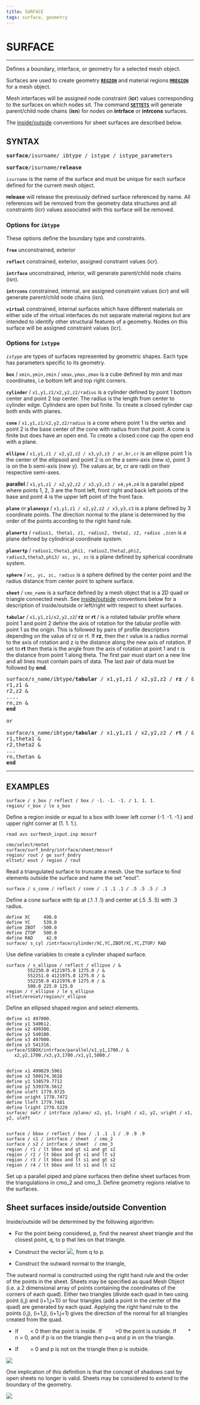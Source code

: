 ```yaml
---
title: SURFACE
tags: surface, geometry
---
```


# SURFACE 

-----------------------


Defines a boundary, interface, or geometry for a selected mesh object. 

Surfaces are used to create geometry [**`REGION`**](REGION.md)  and material regions [**`MREGION`**](MREGION.md) for a mesh object.

Mesh interfaces will be assigned node constraint (**icr**) values corresponding to the surfaces on which nodes sit. 
The command [**`SETTETS`**](SETTETS.md) will generate parent/child node chains (**isn**) for nodes on **intrface** or **intrcons** surfaces.


The [inside/outside](#insideoutside) conventions for sheet surfaces are described below.


## SYNTAX 


<pre>
<b>surface</b>/isurname/ ibtype / istype / istype_parameters 

<b>surface</b>/isurname/<b>release</b>
</pre>


`isurname`  is the name of the surface and must be unique for each surface defined for the current mesh object.


**release** will release the previously defined surface referenced by name.  All references will be removed from the geometry data structures and all constraints (icr) values associated with this surface will be removed.



### Options for `ibtype`

These options define the boundary type and constraints. 



**`free`** unconstrained, exterior

**`reflect`** constrained, exterior, assigned constraint values (icr).

**`intrface`** unconstrained, interior, will generate parent/child node chains (isn).

**`intrcons`**  constrained, internal, are assigned constraint values (icr) and will generate parent/child node chains (isn). 

**`virtual`** constrained, internal surfaces which have different materials on either side of the virtual interfaces do not
separate material regions but are intended to identify other structural features of a geometry. Nodes on this surface will be assigned constraint values (icr).


### Options for `istype`


*`istype`* are types of surfaces represented by geometric shapes. Each type has parameters specific to its geometry. 



**`box`** / `xmin,ymin,zmin` / `xmax,ymax,zmax` is a cube defined by min and max coordinates, i.e bottom left and top right corners.


**`cylinder`** / `x1,y1,z1/x2,y2,z2/radius` is a cylinder defined by point 1 bottom center and point 2  top center. The radius is the length from center to cylinder edge. Cylinders are open but finite.  To create a closed cylinder cap both ends with planes.



**`cone`** / `x1,y1,z1/x2,y2,z2/radius` is a cone where point 1 is the vertex and point 2 is the base center of the cone with radius from that point. A cone is finite but does have an open end. To create a closed cone cap the open end with a plane.



**`ellipse`** / `x1,y1,z1 / x2,y2,z2 / x3,y3,z3 / ar,br,cr` is an ellipse point 1 is the center of the ellipsoid and point 2 is on the a semi-axis (new x), point 3 is on the b semi-axis (new y). The values ar, br, cr are radii on their respective semi-axes.



**parallel** /  `x1,y1,z1 / x2,y2,z2 / x3,y3,z3 / x4,y4,z4` is a parallel piped where points 1, 2, 3 are the front left, front right and back left points of the base and point 4 is the upper left point of the front face.


**`plane`** or **`planexyz`** / `x1,y1,z1 / x2,y2,z2 / x3,y3,z3` is a plane defined by 3 coordinate points. The direction normal to the plane is determined by the order of the points according to the right hand rule.  


**`planertz`** / `radius1, theta1, z1, radius2, theta2, z2, radius ,zcen` is a plane defined by cylindrical coordinate system.


**`planertp`** / `radius1,theta1,phi1, radius2,theta2,phi2, radius3,theta3,phi3/ xc, yc, zc` is a plane defined by spherical coordinate system.


**`sphere`** / `xc, yc, zc, radius` is a sphere defined by the center point and the radius distance from center point to sphere surface.


**`sheet`** / `cmo_name` is a surface defined by a mesh object  that is a 2D quad or triangle connected mesh. See [inside/outside](#insideoutside) conventions below for a description of inside/outside or left/right with respect to sheet surfaces.


**`tabular`** / `x1,y1,z1/x2,y2,z2`/ **rz** or **rt** / is a rotated tabular profile where point 1 and point 2 define the axis of rotation for the tabular profile with point 1 as the origin. This is followed by pairs of profile descriptors depending on the value of rz or rt. If **rz**, then the r value is a radius normal to the axis of rotation and z is the distance along the new axis of rotation. If set to **rt** then theta is the angle from the axis of rotation at point 1 and r is the distance from point 1 along theta. The first pair must start on a new line and all lines must contain pairs of data. The last pair of data must be followed by **end**.
<pre>
surface/s_name/ibtype/<b>tabular</b> / x1,y1,z1 / x2,y2,z2 / <b>rz</b> / &
r1,z1 & 
r2,z2 & 
.... 
rn,zn & 
<b>end</b>

or 

surface/s_name/ibtype/<b>tabular</b> / x1,y1,z1 / x2,y2,z2 / <b>rt</b> / &
r1,theta1 & 
r2,theta2 & 
... 
rn,thetan & 
<b>end</b>
</pre>

<hr>

## EXAMPLES 

```
surface / s_box / reflect / box / -1. -1. -1. / 1. 1. 1.
region/ r_box / le s_box
```
Define a region inside or equal to a box with lower left corner (-1. -1. -1.) and upper right corner at (1. 1. 1.).

```
read avs surfmesh_input.inp mosurf

cmo/select/motet
surface/surf_bndry/intrface/sheet/mosurf
region/ rout / ge surf_bndry
eltset/ eout / region / rout
```
Read a triangulated surface to truncate a mesh. Use the surface to find elements outside the surface and name the set "eout".

```
surface / s_cone / reflect / cone / .1 .1 .1 / .5 .5 .5 / .3
```
Define a cone surface with tip at (.1 .1 .1) and center at (.5 .5 .5) with .3 radius.

```
define XC     498.0
define YC     539.0
define ZBOT  -500.0
define ZTOP   500.0
define RAD     42.0
surface/ s_cyl /intrface/cylinder/XC,YC,ZBOT/XC,YC,ZTOP/ RAD
```
Use define variables to create a cylinder shaped surface.


```
surface / s_ellipse / reflect / ellipse / &
        552250.0 4121975.0 1275.0 / &
        552251.0 4121975.0 1275.0 / &
        552250.0 4121976.0 1275.0 / &
        500.0 225.0 125.0
region / r_ellipse / le s_ellipse
eltset/ereset/region/r_ellipse
```
Define an ellipsed shaped region and select elements.

```
define x1 497000.
define y1 540612.
define x2 499300.
define y2 540100.
define x3 497000.
define y3 541316.
surface/SSBOX/intrface/parallel/x1,y1,1700./ &
   x2,y2,1700./x3,y3,1700./x1,y1,5000./


define x1 499029.5961
define x2 500174.3616
define y1 538579.7712
define y2 539378.5612
define uleft 1779.9725
define uright 1778.7472
define lleft 1779.7481
define lright 1778.5228
surface/ swtr / intrface /plane/ x2, y1, lright / x2, y2, uright / x1, y2, uleft


surface / bbox / reflect / box / .1 .1 .1 / .9 .9 .9
surface / s1 / intrface / sheet  / cmo_2
surface / s2 / intrface / sheet  / cmo_3
region / r1 / lt bbox and gt s1 and gt s2
region / r2 / lt bbox and gt s1 and lt s2
region / r3 / lt bbox and lt s1 and gt s2
region / r4 / lt bbox and lt s1 and lt s2
```
Set up a parallel piped and plane surfaces then define sheet surfaces from the triangulations in cmo_2 and cmo_3.
Define geometry regions relative to the surfaces. 





## Sheet surfaces inside/outside Convention <a name="insideoutside"></a> 


Inside/outside  will be determined by the following algorithm:

* For the point being considered, p, find the nearest sheet triangle
and the closest point, q, to p that lies on that triangle.

* Construct the vector <img  width="`20" src="https://lanl.github.io/LaGriT/assets/images/Image255.gif">, from q to p.

* Construct the outward normal to the triangle, <img width="10" src="https://lanl.github.io/LaGriT/assets/images/Image256.gif">

The outward normal is constructed using the right hand rule and the order of the
points in the sheet. Sheets may be specified as quad Mesh Object (i.e. a
2 dimensional array of points containing the coordinates of the corners
of each quad). Either two triangles (divide each quad in two using point
(i,j) and (i+1,j+1)) or four triangles (add a point in the center of the
quad) are generated by each quad. Applying the right hand rule to the
points (i,j), (i+1,j), (i+1,j+1) gives the direction of the normal for
all triangles created from the quad.

* If <img  width="10" src="https://lanl.github.io/LaGriT/assets/images/Image255.gif"> <img  width="10" src="https://lanl.github.io/LaGriT/assets/images/Image256.gif">  &lt; 0 then
the point is inside. If  <img  width="10" src="https://lanl.github.io/LaGriT/assets/images/Image255.gif"> <img  width="10" src="https://lanl.github.io/LaGriT/assets/images/Image256.gif">  &gt;0 the
point is outside. If <img  width="10" src="https://lanl.github.io/LaGriT/assets/images/Image255.gif"> <img width="10" src="https://lanl.github.io/LaGriT/assets/images/Image256.gif">  * n = 0, and if
p is on the triangle then p=q and p in on the triangle.

* If <img width="10" src="https://lanl.github.io/LaGriT/assets/images/Image255.gif"> <img  width="10" src="https://lanl.github.io/LaGriT/assets/images/Image256.gif">  = 0 and p is not on the triangle then p is outside.

<img src="https://lanl.github.io/LaGriT/assets/images/Image257.gif"> 

One implication of this definition is that the concept of shadows cast
by open sheets no longer is valid. Sheets may be considered to extend to
the boundary of the geometry.

<img src="https://lanl.github.io/LaGriT/assets/images/Image259.gif"> 
